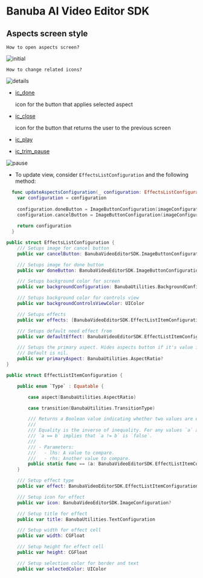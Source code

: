 # Banuba AI Video Editor SDK
## Aspects screen style

    How to open aspects screen?

![initial](https://user-images.githubusercontent.com/73183216/149048108-835d4ca8-827c-47ac-9d01-fdbfc9102ec0.PNG)

    How to change related icons?

![details](https://user-images.githubusercontent.com/73183216/149048176-a6d40e6b-b883-4173-add8-b81b93e1ca1b.PNG)

- [ic_done](https://github.com/Banuba/ve-sdk-ios-integration-sample/blob/main/Example/Example/Assets.xcassets/ic_done.imageset/ic_done%402x.png)

    icon for the button that applies selected aspect

- [ic_close](https://github.com/Banuba/ve-sdk-ios-integration-sample/blob/main/Example/Example/Assets.xcassets/ic_close.imageset/ic_close%402x.png)

    icon for the button that returns the user to the previous screen

- [ic_play](https://github.com/Banuba/ve-sdk-ios-integration-sample/blob/main/Example/Example/Assets.xcassets/ic_play.imageset/ic_play@2x.png)

- [ic_trim_pause](https://github.com/Banuba/ve-sdk-ios-integration-sample/blob/main/Example/Example/Assets.xcassets/ic_trim_pause.imageset/ic_pause@2x.png)

![pause](https://user-images.githubusercontent.com/73183216/149048240-be04ee64-2edf-4bad-acc3-50e6015c728e.PNG)

- To update view, consider ```EffectsListConfiguration``` and the following method:
```swift
  func updateAspectsConfiguration(_ configuration: EffectsListConfiguration) -> EffectsListConfiguration {
    var configuration = configuration
    
    configuration.doneButton = ImageButtonConfiguration(imageConfiguration: ImageConfiguration(imageName: "ic_done"))
    configuration.cancelButton = ImageButtonConfiguration(imageConfiguration: ImageConfiguration(imageName: "ic_close"))
    
    return configuration
  }
  ```

```swift
public struct EffectsListConfiguration {
    /// Setups image for cancel button
    public var cancelButton: BanubaVideoEditorSDK.ImageButtonConfiguration

    /// Setups image for done button
    public var doneButton: BanubaVideoEditorSDK.ImageButtonConfiguration

    /// Setups background color for screen
    public var backgroundConfiguration: BanubaUtilities.BackgroundConfiguration

    /// Setups background color for controls view
    public var backgroundControlsViewColor: UIColor

    /// Setups effects
    public var effects: [BanubaVideoEditorSDK.EffectListItemConfiguration]

    /// Setups default need effect from
    public var defaultEffect: BanubaVideoEditorSDK.EffectListItemConfiguration.`Type`

    /// Setups the primary aspect. Hides aspects button if it's value is not nil.
    /// Default is nil.
    public var primaryAspect: BanubaUtilities.AspectRatio?
}

public struct EffectListItemConfiguration {

    public enum `Type` : Equatable {

        case aspect(BanubaUtilities.AspectRatio)

        case transition(BanubaUtilities.TransitionType)

        /// Returns a Boolean value indicating whether two values are equal.
        ///
        /// Equality is the inverse of inequality. For any values `a` and `b`,
        /// `a == b` implies that `a != b` is `false`.
        ///
        /// - Parameters:
        ///   - lhs: A value to compare.
        ///   - rhs: Another value to compare.
        public static func == (a: BanubaVideoEditorSDK.EffectListItemConfiguration.`Type`, b: BanubaVideoEditorSDK.EffectListItemConfiguration.`Type`) -> Bool
    }

    /// Setup effect type
    public var effect: BanubaVideoEditorSDK.EffectListItemConfiguration.`Type`

    /// Setup icon for effect
    public var icon: BanubaVideoEditorSDK.ImageConfiguration?

    /// Setup title for effect
    public var title: BanubaUtilities.TextConfiguration

    /// Setup width for effect cell
    public var width: CGFloat

    /// Setup height for effect cell
    public var height: CGFloat

    /// Setup selection color for border and text
    public var selectedColor: UIColor

```
